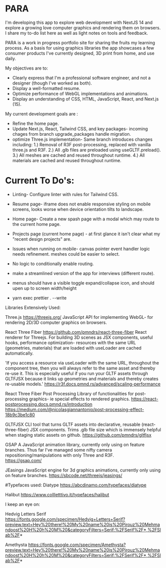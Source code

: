 # PARA

I'm developing this app to explore web development with NextJS 14 and explore a growing love computer graphics and rendering them on browsers.
I share my to-do list here as well as light notes on tools and feedback.

PARA is a work in progress portfolio site for sharing the fruits my learning process. As a basis for using graphics libraries the app showcases a few consumer products I've currently designed, 3D print from home, and use daily.

My objectives are to:

- Clearly express that I'm a professional software engineer, and not a designer (though I've worked as both).
- Display a well-formatted resume.
- Optimize performance of WebGL implementations and animations.
- Display an understanding of CSS, HTML, JavaScript, React, and Next.js (15).

My current development goals are :

- Refine the home page.
- Update Next.js, React, Tailwind CSS, and key packages- incoming chages from branch upgrade_packages handle migration.
- optimize Three.js implementation- Same branch introduces changes including:
  1.) Removal of R3F post-processing, replaced with vanilla three.js and R3F.
  2.) All .glb files are preloaded using useGLTF.preload().
  3.) All meshes are cached and reused throughout runtime.
  4.) All materials are cached and reused throughout runtime.

# Current To Do's:

- Linting- Configure linter with rules for Tailwind CSS.
- Resume page- iframe does not enable responsive styling on mobile screens, looks worse when device orientation tilts to landscape.
- Home page- Create a new spash page with a modal which may route to the current home page.
- Projects page (current home page) - at first glance it isn't clear what my "recent design projects" are.

- Issues when running on mobile- canvas pointer event handler logic needs refinement. meshes could be easier to select.
- No logic to conditionally enable routing.
- make a streamlined version of the app for interviews (different route).
- menus should have a visible toggle expand/collapse icon, and should upen up to screen width/height
- yarn exec prettier . --write

Libraries Extensively Used:

Three.js
https://threejs.org/
JavaScript API for implementing WebGL- for rendering 2D/3D computer graphics on browsers.

React Three Fiber
https://github.com/pmndrs/react-three-fiber
React renderer for Threejs. For building 3D scenes as JSX components, useful hooks, performance optimization- resources with the same URL (geometries, materials) that are loaded with useLoader are cached automatically.

'If you access a resource via useLoader with the same URL, throughout the component tree, then you will always refer to the same asset and thereby re-use it. This is especially useful if you run your GLTF assets through GLTFJSX because it links up geometries and materials and thereby creates re-usable models.'
https://r3f.docs.pmnd.rs/advanced/scaling-performance

React Three Fiber Post Processing
Library of functionalities for post-processing graphics- ie special effects to rendered graphics.
https://react-postprocessing.docs.pmnd.rs/introduction
https://medium.com/@nicolasgiannantonio/post-processing-effect-18b9c3be1c80

GLTFJSX
CLI tool that turns GLTF assets into declarative, reusable (react-three-fiber) JSX components. Trims .glb file size which is immensely helpful when staging static assets on github.
https://github.com/pmndrs/gltfjsx

GSAP
A JavaScript animation library, currently only using on feature branches. Thus far I've managed some nifty camera repositioning/manipulations with only Three and R3F.  
https://gsap.com/

JEasings
JavaScript engine for 3d graphics animations, currently only using on feature branches.
https://sbcode.net/threejs/jeasings/

#Typefaces used:
Diatype
https://abcdinamo.com/typefaces/diatype

Halibut
https://www.collletttivo.it/typefaces/halibut

I keep an eye on:

Hedvig Letters Serif
https://fonts.google.com/specimen/Hedvig+Letters+Serif?preview.text=Hey%20there!%20My%20name%20is%20Pirouz%20Mehmandoost%20H%20h%20M%20&categoryFilters=Serif:%2FSerif%2F*,%2FSlab%2F*

Amethysta
https://fonts.google.com/specimen/Amethysta?preview.text=Hey%20there!%20My%20name%20is%20Pirouz%20Mehmandoost%20H%20h%20M%20&categoryFilters=Serif:%2FSerif%2F*,%2FSlab%2F*
